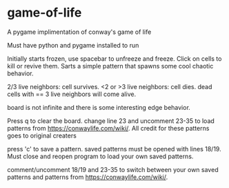 # game-of-life
A pygame implimentation of conway's game of life

Must have python and pygame installed to run

Initially starts frozen, use spacebar to unfreeze and freeze.
Click on cells to kill or revive them.
Sarts a simple pattern that spawns some cool chaotic behavior. 

2/3 live neighbors: cell survives. 
<2 or >3 live neighbors: cell dies. 
dead cells with == 3 live neighbors will come alive. 

board is not infinite and there is some interesting edge behavior. 

Press q to clear the board. 
change line 23 and uncomment 23-35 to load patterns from https://conwaylife.com/wiki/.
All credit for these patterns goes to original creaters

press 'c' to save a pattern.
saved patterns must be opened with lines 18/19.
Must close and reopen program to load your own saved patterns.

comment/uncomment 18/19 and 23-35 to switch between your own saved patterns 
and patterns from https://conwaylife.com/wiki/.